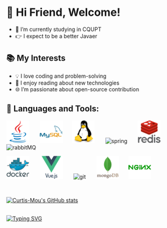 # 👋 Hi Friend, Welcome!

- 🏫 I’m currently studying in CQUPT <br>
- :point_right: I expect to be a better Javaer

## 📚 My Interests
- 💡 I love coding and problem-solving
- 📖 I enjoy reading about new technologies
- 🌐 I’m passionate about open-source contribution

</p>
<h2 align="left">🚀 Languages and Tools:</h2>
<p align="left"> 
<img src="https://raw.githubusercontent.com/devicons/devicon/master/icons/java/java-original.svg" alt="java" width="60" height="60"/> <img width="20" />
<img src="https://raw.githubusercontent.com/devicons/devicon/master/icons/mysql/mysql-original-wordmark.svg" alt="mysql" width="60" height="60"/><img width="20" />
<img src="https://raw.githubusercontent.com/devicons/devicon/master/icons/linux/linux-original.svg" alt="linux" width="60" height="60"/> <img width="20" />
<img src="https://www.vectorlogo.zone/logos/springio/springio-icon.svg" alt="spring" width="60" height="60"/> <img width="20" />
<img src="https://raw.githubusercontent.com/devicons/devicon/master/icons/redis/redis-original-wordmark.svg" alt="redis" width="60" height="60"/> <img width="20" />
<img src="https://www.vectorlogo.zone/logos/rabbitmq/rabbitmq-icon.svg" alt="rabbitMQ" width="60" height="60"/> <img width="20" />

<img src="https://raw.githubusercontent.com/devicons/devicon/master/icons/docker/docker-original-wordmark.svg" alt="docker" width="60" height="60"/>  <img width="20" />
<img src="https://raw.githubusercontent.com/devicons/devicon/master/icons/vuejs/vuejs-original-wordmark.svg" alt="vuejs" width="60" height="60"/> <img width="20" />
<img src="https://www.vectorlogo.zone/logos/git-scm/git-scm-icon.svg" alt="git" width="60" height="60"/> <img width="20" />
<img src="https://raw.githubusercontent.com/devicons/devicon/master/icons/mongodb/mongodb-original-wordmark.svg" alt="mongodb" width="60" height="60"/><img width="20" />
<img src="https://raw.githubusercontent.com/devicons/devicon/master/icons/nginx/nginx-original.svg" alt="nginx" width="60" height="60"/> <img width="20" />
</p>

<br>

[![Curtis-Mou's GitHub stats](https://github-readme-stats.vercel.app/api?username=Curtis-Mou&hide_title=false&hide_border=true&show_icons=true&include_all_commits=true&line_height=20&bg_color=0,EC6C6C,FFD479,FFFC79,73FA79&theme=graywhite&locale=en)](https://github.com/anuraghazra/github-readme-stats)

<br>
<a href="https://git.io/typing-svg"><img src="https://readme-typing-svg.demolab.com?font=Fira+Code&weight=500&size=30&pause=1000&color=F7C724&background=FF51CF00&center=%E5%81%87&vCenter=%E5%81%87&repeat=%E7%9C%9F&random=%E5%81%87&width=435&lines=%E7%A5%9D%E4%BD%A0%E5%A4%A9%E5%A4%A9%E5%BC%80%E5%BF%83%EF%BC%8CCodingMore!" alt="Typing SVG" /></a>
<br>
